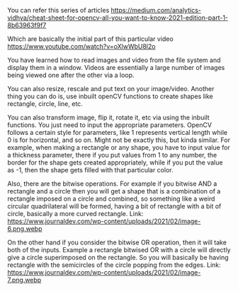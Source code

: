 You can refer this series of articles <https://medium.com/analytics-vidhya/cheat-sheet-for-opencv-all-you-want-to-know-2021-edition-part-1-8b63963f9f7>

Which are basically the initial part of this particular video <https://www.youtube.com/watch?v=oXlwWbU8l2o>

You have learned how to read images and video from the file system and display them in a window. Videos are essentially a large number of images being viewed one after the other via a loop.

You can also resize, rescale and put text on your image/video. Another thing you can do is, use inbuilt openCV functions to create shapes like rectangle, circle, line, etc.

You can also transform image, flip it, rotate it, etc via using the inbuilt functions. You just need to input the appropriate parameters. OpenCV follows a certain style for parameters, like 1 represents vertical length while 0 is for horizontal, and so on. Might not be exactly this, but kinda similar. For example, when making a rectangle or any shape, you have to input value for a thickness parameter, there if you put values from 1 to any number, the border for the shape gets created appropriately, while if you put the value as -1, then the shape gets filled with that particular color.

Also, there are the bitwise operations. For example if you bitwise AND a rectangle and a circle then you will get a shape that is a combination of a rectangle imposed on a circle and combined, so something like a weird circular quadrilateral will be formed, having a bit of rectangle with a bit of circle, basically a more curved rectangle. Link: <https://www.journaldev.com/wp-content/uploads/2021/02/image-6.png.webp>

On the other hand if you consider the bitwise OR operation, then it will take both of the inputs. Example a rectangle bitwised OR with a circle will directly give a circle superimposed on the rectangle. So you will basically be having rectangle with the semicircles of the circle popping from the edges. Link: <https://www.journaldev.com/wp-content/uploads/2021/02/image-7.png.webp>


